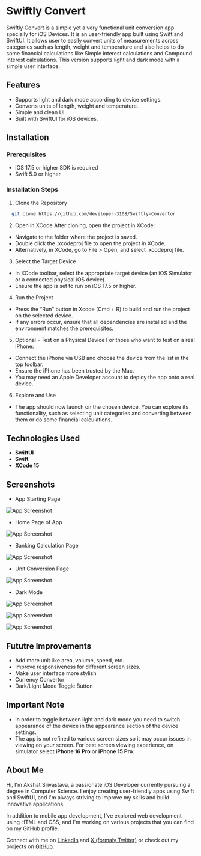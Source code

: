
# Swiftly Convert

Swiftly Convert is a simple yet a very functional unit conversion app specially for iOS Devices. It is an user-friendly app built using Swift and SwiftUI. It allows user to easily convert units of measurements across categories such as length, weight and temperature and also helps to do some financial calculations like Simple interest calculations and Compound interest calculations. This version supports light and dark mode with a simple user interface.


## Features

- Supports light and dark mode according to device settings.
- Converts units of length, weight and temperature.
- Simple and clean UI.
- Built with SwiftUI for iOS devices.


## Installation

### Prerequisites
- iOS 17.5 or higher SDK is required
- Swift 5.0 or higher

### Installation Steps

1. Clone the Repository
```bash
  git clone https://github.com/developer-3108/Swiftly-Convertor
```
2. Open in XCode
After cloning, open the project in XCode:
- Navigate to the folder where the project is saved.
- Double click the .xcodeproj file to open the project in XCode.
- Alternatively, in XCode, go to File > Open, and select .xcodeproj file.

3. Select the Target Device
 
 - In XCode toolbar, select the appropriate target device (an iOS Simulator or a connected physical iOS device).
 - Ensure the app is set to run on iOS 17.5 or higher.

4. Run the Project

- Press the “Run” button in Xcode (Cmd + R) to build and run the project on the selected device.
- If any errors occur, ensure that all dependencies are installed and the environment matches the prerequisites.

5. Optional - Test on a Physical Device
For those who want to test on a real iPhone:

- Connect the iPhone via USB and choose the device from the list in the top toolbar.
- Ensure the iPhone has been trusted by the Mac.
- You may need an Apple Developer account to deploy the app onto a real device.

6. Explore and Use

- The app should now launch on the chosen device. You can explore its functionality, such as selecting unit categories and converting between them or do some financial calculations.
## Technologies Used

- **SwiftUI**
- **Swift**
- **XCode 15**


## Screenshots

- App Starting Page 

![App Screenshot](https://github.com/user-attachments/assets/cb25fde9-2cdf-4940-ab6c-a78efbdd4e74)

- Home Page of App

![App Screenshot](https://github.com/user-attachments/assets/efa975af-a9fe-4bb6-bb95-6a4702baf414)

- Banking Calculation Page

![App Screenshot](https://github.com/user-attachments/assets/35323f2a-b312-4d72-8a8d-94dd8455c9c2)

- Unit Conversion Page

![App Screenshot](https://github.com/user-attachments/assets/ef3bd4a9-4f4b-499a-8e3a-1bc1515b1ce5)

- Dark Mode

![App Screenshot](https://github.com/user-attachments/assets/849ad6aa-4740-4b23-982b-4e442f8a5cb7)

![App Screenshot](https://github.com/user-attachments/assets/3f3a5477-e820-48dc-9c96-ee96c67a98eb)

![App Screenshot](https://github.com/user-attachments/assets/b590e648-bcbe-4214-a0ba-e3dc7462d8aa)
## Fututre Improvements

- Add more unit like area, volume, speed, etc.
- Improve responsiveness for different screen sizes.
- Make user interface more stylish
- Currency Convertor
- Dark/Light Mode Toggle Button


## Important Note

- In order to toggle between light and dark mode you need to switch appearance of the device in the appearance section of the device settings.
- The app is not refined to various screen sizes so it may occur issues in viewing on your screen. For best screen viewing experience, on simulator select **iPhone 16 Pro** or **iPhone 15 Pro**.

## About Me

Hi, I'm Akshat Srivastava, a passionate iOS Developer currently pursuing a degree in Computer Science. I enjoy creating user-friendly apps using Swift and SwiftUI, and I'm always striving to improve my skills and build innovative applications.

In addition to mobile app development, I've explored web development using HTML and CSS, and I'm working on various projects that you can find on my GitHub profile.

Connect with me on [LinkedIn](https://www.linkedin.com/in/akshat-srivastava07/) and [X (formaly Twitter)](https://x.com/developer_3108) or check out my projects on [GitHub](https://github.com/developer-3108).

